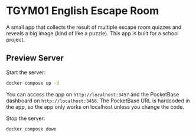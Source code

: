 # TGYM01 English Escape Room

A small app that collects the result of multiple escape room quizzes and reveals a big image (kind of like a puzzle).
This app is built for a school project.

## Preview Server

Start the server:

```bash
docker compose up -d
```

You can access the app on `http://localhost:3457` and the PocketBase dashboard on `http://localhost:3456`.
The PocketBase URL is hardcoded in the app, so the app only works on localhost unless you change the code.

Stop the server: 

```bash
docker compose down
```
